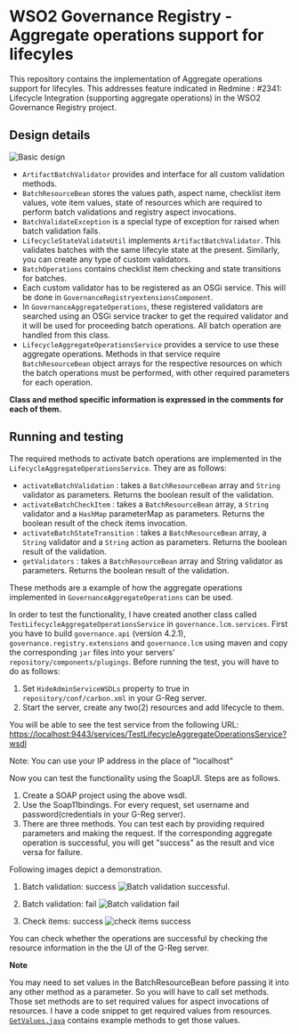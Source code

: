 WSO2 Governance Registry - Aggregate operations support for lifecyles
======================================================================

This repository contains the implementation of Aggregate operations support for lifecyles. This addresses feature indicated in Redmine : #2341: Lifecycle Integration (supporting aggregate operations) in the WSO2 Governance Registry project.

## Design details

![Basic design](  https://docs.google.com/drawings/d/1OBcYUIYWQCTWqfmOpEr9c6kAAjcM-mysaeX6N0AGkAo/pub?w=1327&h=746)


* `ArtifactBatchValidator` provides and interface for all custom validation methods. 
* `BatchResourceBean` stores the values path, aspect name, checklist item values, vote item values, state of resources which are required to perform batch validations and registry aspect invocations.
* `BatchValidateException` is a special type of exception for raised when batch validation fails.
* `LifecycleStateValidateUtil` implements `ArtifactBatchValidator`. This validates batches with the same lifecyle state at the present. Similarly, you can create any type of custom validators.
* `BatchOperations` contains checklist item checking and state transitions for batches. 
* Each custom validator has to be registered as an OSGi service. This will be done in `GovernanceRegistryextensionsComponent`. 
* In `GovernanceAggregateOperations`, these registered validators are searched using an OSGi service tracker to get the required validator and it will be used for proceeding batch operations. All batch operation are handled from this class.
* `LifecycleAggregateOperationsService` provides a service to use these aggregate operations. Methods in that service require `BatchResourceBean` object arrays for the respective resources on which the batch operations must be performed, with other required parameters for each operation.

**Class and method specific information is expressed in the comments for each of them.**

## Running and testing

The required methods to activate batch operations are implemented in the `LifecycleAggregateOperationsService`. They are as follows:

* `activateBatchValidation` : takes a `BatchResourceBean` array and `String` validator as parameters. Returns the boolean result of the validation.
* `activateBatchCheckItem` : takes a `BatchResourceBean` array, a `String` validator and a `HashMap` parameterMap as parameters. Returns the boolean result of the check items invocation.
* `activateBatchStateTransition` : takes a `BatchResourceBean` array, a `String` validator and a `String` action as parameters. Returns the boolean result of the validation.
* `getValidators` : takes a `BatchResourceBean` array and String validator as parameters. Returns the boolean result of the validation.

These methods are a example of how the aggregate operations implemented in `GovernanceAggregateOperations` can be used.

In order to test the functionality, I have created another class called `TestLifecycleAggregateOperationsService` in `governance.lcm.services`. First you have to build `governance.api` (version 4.2.1), `governance.registry.extensions` and `governance.lcm` using maven and copy the corresponding `jar` files into your servers' `repository/components/plugings`. Before running the test, you will have to do as follows:

1. Set `HideAdminServiceWSDLs` property to true in `repository/conf/carbon.xml` in your G-Reg server.
2. Start the server, create any two(2) resources and add lifecycle to them.

You will be able to see the test service from the following URL:
[https://localhost:9443/services/TestLifecycleAggregateOperationsService?wsdl](https://localhost:9443/services/TestLifecycleAggregateOperationsService?wsdl)

Note: You can use your IP address in the place of "localhost"

Now you can test the functionality using the SoapUI. Steps are as follows. 

1. Create a SOAP project using the above wsdl.
2. Use the Soap11bindings. For every request, set username and password(credentials in your G-Reg server).
3. There are three methods. You can test each by providing required parameters and making the request. If the corresponding aggregate operation is successful, you will get "success" as the result and vice versa for failure.

Following images depict a demonstration.

1. Batch validation: success
![Batch validation successful.](https://docs.google.com/drawings/d/1W0_wSS_GRjCxny7Xt3mZBWm3YGahEhEHbb2z4gKThG0/pub?w=960&h=720)

2. Batch validation: fail
![Batch validation fail](https://docs.google.com/drawings/d/129LkoZhqLPBjs7EzrbLGEEDdazbOr0euIa5jtrUiJDk/pub?w=960&h=720)

3. Check items: success
![check items success](https://docs.google.com/drawings/d/1MgQn-JYlhbvfnsCv0_WdvKFhG4UUotPfwCzSUHOPcJU/pub?w=960&h=720)

You can check whether the operations are successful by checking the resource information in the the UI of the G-Reg server.


**Note**

You may need to set values in the BatchResourceBean before passing it into any other method as a parameter. So you will have to call set methods. Those set methods are to set required values for aspect invocations of resources. I have a code snippet to get required values from resources. [`GetValues.java`](https://gist.github.com/maheshakya/aa2f135077ae558a5f3d) contains example methods to get those values.
